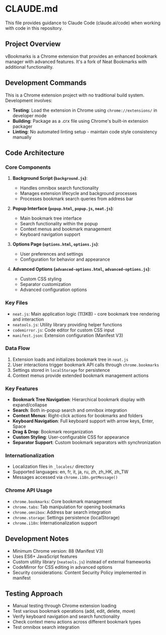 # CLAUDE.md

This file provides guidance to Claude Code (claude.ai/code) when working with code in this repository.

## Project Overview

vBookmarks is a Chrome extension that provides an enhanced bookmark manager with advanced features. It's a fork of Neat Bookmarks with additional functionality.

## Development Commands

This is a Chrome extension project with no traditional build system. Development involves:

- **Testing**: Load the extension in Chrome using `chrome://extensions/` in developer mode
- **Building**: Package as a .crx file using Chrome's built-in extension packager
- **Linting**: No automated linting setup - maintain code style consistency manually

## Code Architecture

### Core Components

1. **Background Script (`background.js`)**:
   - Handles omnibox search functionality
   - Manages extension lifecycle and background processes
   - Processes bookmark search queries from address bar

2. **Popup Interface (`popup.html`, `popup.js`, `neat.js`)**:
   - Main bookmark tree interface
   - Search functionality within the popup
   - Context menus and bookmark management
   - Keyboard navigation support

3. **Options Page (`options.html`, `options.js`)**:
   - User preferences and settings
   - Configuration for behavior and appearance

4. **Advanced Options (`advanced-options.html`, `advanced-options.js`)**:
   - Custom CSS styling
   - Separator customization
   - Advanced configuration options

### Key Files

- `neat.js`: Main application logic (113KB) - core bookmark tree rendering and interaction
- `neatools.js`: Utility library providing helper functions
- `codemirror.js`: Code editor for custom CSS input
- `manifest.json`: Extension configuration (Manifest V3)

### Data Flow

1. Extension loads and initializes bookmark tree in `neat.js`
2. User interactions trigger bookmark API calls through `chrome.bookmarks`
3. Settings stored in `localStorage` for persistence
4. Context menus provide extended bookmark management actions

### Key Features

- **Bookmark Tree Navigation**: Hierarchical bookmark display with expand/collapse
- **Search**: Both in-popup search and omnibox integration
- **Context Menus**: Right-click actions for bookmarks and folders
- **Keyboard Navigation**: Full keyboard support with arrow keys, Enter, Space
- **Drag & Drop**: Bookmark reorganization
- **Custom Styling**: User-configurable CSS for appearance
- **Separator Support**: Custom bookmark separators with synchronization

### Internationalization

- Localization files in `_locales/` directory
- Supported languages: en, fr, it, ja, ru, zh, zh_HK, zh_TW
- Messages accessed via `chrome.i18n.getMessage()`

### Chrome API Usage

- `chrome.bookmarks`: Core bookmark management
- `chrome.tabs`: Tab manipulation for opening bookmarks
- `chrome.omnibox`: Address bar search integration
- `chrome.storage`: Settings persistence (localStorage)
- `chrome.i18n`: Internationalization support

## Development Notes

- Minimum Chrome version: 88 (Manifest V3)
- Uses ES6+ JavaScript features
- Custom utility library (`neatools.js`) instead of external frameworks
- CodeMirror for CSS editing in advanced options
- Security considerations: Content Security Policy implemented in manifest

## Testing Approach

- Manual testing through Chrome extension loading
- Test various bookmark operations (add, edit, delete, move)
- Verify keyboard navigation and search functionality
- Check context menu actions across different bookmark types
- Test omnibox search integration